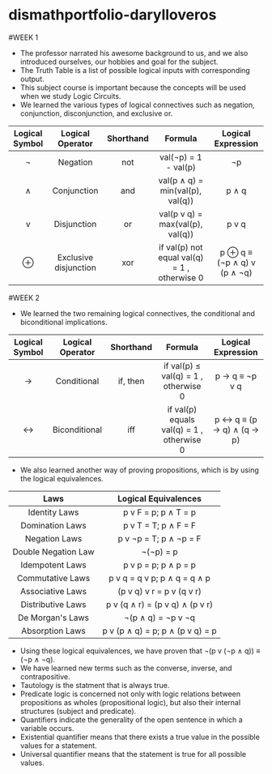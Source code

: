# dismathportfolio-darylloveros

#WEEK 1
- The professor narrated his awesome background to us, and we also introduced ourselves, our hobbies and goal for the subject.
- The Truth Table is a list of possible logical inputs with corresponding output.
- This subject course is important because the concepts will be used when we study Logic Circuits.
- We learned the various types of logical connectives such as negation, conjunction, disconjunction, and exclusive or.

| Logical Symbol  |  Logical Operator | Shorthand | Formula | Logical Expression |
| :-----: |:-------:|:-----:| :-------: | :-------: |
| ¬ |Negation | not | val(¬p) = 1 - val(p) | ¬p |
| ∧ | Conjunction | and | val(p ∧ q) = min(val(p), val(q)) | p ∧ q |
| v | Disjunction | or | val(p v q) = max(val(p), val(q)) | p v q |
| ⊕ | Exclusive disjunction | xor | if val(p)  not equal val(q) = 1 , otherwise  0|  p ⊕ q  ≡ (¬p ∧ q) v (p ∧ ¬q) |

#WEEK 2
- We learned the two remaining logical connectives, the conditional and biconditional implications.

| Logical Symbol  |  Logical Operator | Shorthand | Formula | Logical Expression |
| :-----: |:-------:|:-----:| :-------: | :-------: |
| → | Conditional | if, then | if val(p)  ≤ val(q) = 1 , otherwise  0  | p → q ≡  ¬p v q |
| ↔ | Biconditional | iff | if val(p) equals val(q) = 1 , otherwise  0 |  p ↔ q ≡ (p → q) ∧ (q → p) |

- We also learned another way of proving propositions, which is by using the logical equivalences.

| Laws | Logical Equivalences |
| :-----: |:-------:|
| Identity Laws | p v F = p; p ∧ T = p |
| Domination Laws | p v T = T; p ∧ F = F |
| Negation Laws | p v ¬p = T; p ∧ ¬p = F |
| Double Negation Law | ¬(¬p) = p |
| Idempotent Laws | p v p = p; p ∧ p = p |
| Commutative Laws | p v q = q v p; p ∧ q = q ∧ p |
| Associative Laws | (p v q) v r = p v (q v r) |
| Distributive Laws | p v (q ∧ r) = (p v q) ∧ (p v r) |
| De Morgan's Laws | ¬(p ∧ q) = ¬p v ¬q |
| Absorption Laws | p v (p ∧ q) = p; p ∧ (p v q) = p |

- Using these logical equivalences, we have proven that  ¬(p v (¬p ∧ q)) ≡ (¬p ∧ ¬q).
- We have learned new terms such as the converse, inverse, and contrapositive.
- Tautology is the statment that is always true.
- Predicate logic is concerned not only with logic relations between propositions as wholes (propositional logic), but also their internal structures (subject and predicate).
- Quantifiers indicate the generality of the open sentence in which a variable occurs.
- Existential quantifier means that there exists a true value in the possible values for a statement.
- Universal quantifier means that the statement is true for all possible values.



